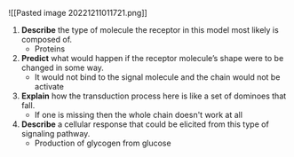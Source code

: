 ![[Pasted image 20221211011721.png]]
1. **Describe** the type of molecule the receptor in this model most likely is composed of.
	- Proteins
2. **Predict** what would happen if the receptor molecule’s shape were to be changed in some way.
	- It would not bind to the signal molecule and the chain would not be activate
3. **Explain** how the transduction process here is like a set of dominoes that fall.
	- If one is missing then the whole chain doesn't work at all
4. **Describe** a cellular response that could be elicited from this type of signaling pathway.
	- Production of glycogen from glucose